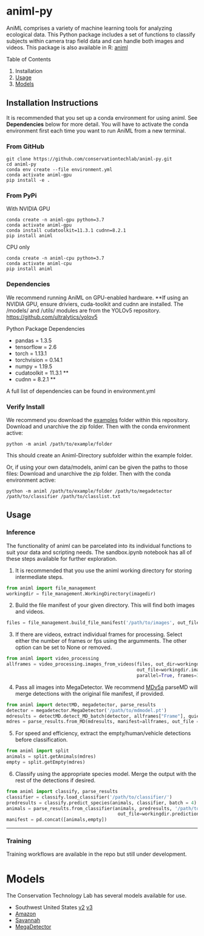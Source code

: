 # animl-py
AniML comprises a variety of machine learning tools for analyzing ecological data. This Python package includes a set of functions to classify subjects within camera trap field data and can handle both images and videos. 
This package is also available in R: [animl](https://github.com/conservationtechlab/animl)

Table of Contents
1. Installation
2. [Usage](#usage)
3. [Models](#models)

## Installation Instructions

It is recommended that you set up a conda environment for using animl.
See **Dependencies** below for more detail. You will have to activate the conda environment first each
time you want to run AniML from a new terminal.

### From GitHub
```
git clone https://github.com/conservationtechlab/animl-py.git
cd animl-py
conda env create --file environment.yml
conda activate animl-gpu
pip install -e .
```

### From PyPi
With NVIDIA GPU
```
conda create -n animl-gpu python=3.7
conda activate animl-gpu
conda install cudatoolkit=11.3.1 cudnn=8.2.1
pip install animl
```
CPU only
```
conda create -n animl-cpu python=3.7
conda activate animl-cpu
pip install animl
```

### Dependencies
We recommend running AniML on GPU-enabled hardware. **If using an NVIDIA GPU, ensure driviers, cuda-toolkit and cudnn are installed.
The /models/ and /utils/ modules are from the YOLOv5 repository.  https://github.com/ultralytics/yolov5

Python Package Dependencies
- pandas = 1.3.5
- tensorflow = 2.6
- torch = 1.13.1
- torchvision = 0.14.1
- numpy = 1.19.5
- cudatoolkit = 11.3.1 **
- cudnn = 8.2.1 **

A full list of dependencies can be found in environment.yml

### Verify Install 
We recommend you download the [examples](https://github.com/conservationtechlab/animl-py/blob/main/examples/Southwest.zip) folder within this repository.
Download and unarchive the zip folder. Then with the conda environment active:
```
python -m animl /path/to/example/folder
```
This should create an Animl-Directory subfolder within
the example folder.

Or, if using your own data/models, animl can be given the paths to those files:
Download and unarchive the zip folder. Then with the conda environment active:
```
python -m animl /path/to/example/folder /path/to/megadetector /path/to/classifier /path/to/classlist.txt
```

## Usage

### Inference
The functionality of animl can be parcelated into its individual functions to suit your data and scripting needs.
The sandbox.ipynb notebook has all of these steps available for further exploration.

1. It is recommended that you use the animl working directory for storing intermediate steps.
```python
from animl import file_management
workingdir = file_management.WorkingDirectory(imagedir)
```

2. Build the file manifest of your given directory. This will find both images and videos.
```python
files = file_management.build_file_manifest('/path/to/images', out_file = workingdir.filemanifest)
```

3. If there are videos, extract individual frames for processing.
   Select either the number of frames or fps using the argumments.
   The other option can be set to None or removed.
```python
from animl import video_processing
allframes = video_processing.images_from_videos(files, out_dir=workingdir.vidfdir,
                                                out_file=workingdir.imageframes,
                                                parallel=True, frames=3, fps=None)
```
4. Pass all images into MegaDetector. We recommend [MDv5a](https://github.com/agentmorris/MegaDetector/releases/download/v5.0/md_v5a.0.0.pt)
   parseMD will merge detections with the original file manifest, if provided.

```python
from animl import detectMD, megadetector, parse_results
detector = megadetector.MegaDetector('/path/to/mdmodel.pt')
mdresults = detectMD.detect_MD_batch(detector, allframes["Frame"], quiet=True)
mdres = parse_results.from_MD(mdresults, manifest=allframes, out_file = workingdir.mdresults)
```
5. For speed and efficiency, extract the empty/human/vehicle detections before classification.
```python
from animl import split
animals = split.getAnimals(mdres)
empty = split.getEmpty(mdres)
```
6. Classify using the appropriate species model. Merge the output with the rest of the detections
   if desired.
```python
from animl import classify, parse_results
classifier = classify.load_classifier('/path/to/classifier/')
predresults = classify.predict_species(animals, classifier, batch = 4)
animals = parse_results.from_classifier(animals, predresults, '/path/to/classlist.txt',
                                         out_file=workingdir.predictions)
manifest = pd.concat([animals,empty])
```


---
### Training

Training workflows are available in the repo but still under development.

# Models

The Conservation Technology Lab has several models available for use. 

* Southwest United States [v2](https://sandiegozoo.box.com/s/mzhv08cxcbunsjuh2yp6o7aa5ueetua6) [v3](https://sandiegozoo.box.com/s/p4ws6v5qnoi87otsie0ckmie0izxzqwo)
* [Amazon](https://sandiegozoo.box.com/s/dfc3ozdslku1ekahvz635kjloaaeopfl)
* [Savannah](https://sandiegozoo.box.com/s/ai6yu45jgvc0to41xzd26moqh8amb4vw)
* [MegaDetector](https://github.com/agentmorris/MegaDetector/releases/download/v5.0/md_v5a.0.0.pt)
